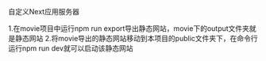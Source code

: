 自定义Next应用服务器

1.在movie项目中运行npm run export导出静态网站，movie下的output文件夹就是静态网站
2.将movie导出的静态网站移动到本项目的public文件夹下，在命令行运行npm run dev就可以启动该静态网站